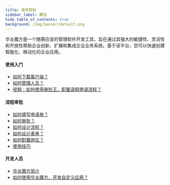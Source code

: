 ```yaml
---
title: 使用帮助
sidebar_label: 概览
hide_table_of_contents: true
background: /img/banner/default.png
---
```


华炎魔方是一个随需应变的管理软件开发工具，旨在通过其强大的敏捷性、灵活性和开放性帮助企业创新、扩展和集成企业业务系统。基于该平台，您可以快速创建智能化、移动化的企业应用。

#### 使用入门

- [如何下载客户端？](/help/download)
- [如何管理人员？](/help/organization)
- <a href="http://oss.steedos.com/videos/case/%E5%A6%82%E4%BD%95%E9%85%8D%E7%BD%AE%E8%AF%B7%E5%81%87%E6%B5%81%E7%A8%8B.mp4" target="_blank">视频：如何使用审批王，配置请假申请流程？</a>

#### 流程审批

- [如何填写申请单？](/help/workflow/instance_add.md)
- [如何审批？](/help/workflow/instance_approve.md)
- [如何设计流程？](/help/workflow/admin_flow)
- [如何设计表单？](/help/workflow/admin_form)
- [如何配置岗位？](/help/workflow/admin_positions)
- [使用技巧](/help/workflow/faq)

#### 开发人员

- <a href="/platform/" target="_blank">华炎魔方简介</a>
- <a href="/developer/" target="_blank">如何使用华炎魔方，开发自定义应用？</a>